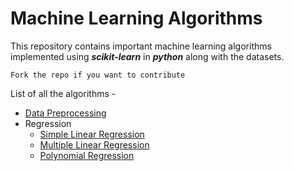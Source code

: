 # Machine Learning Algorithms

This repository contains important machine learning algorithms implemented using _**scikit-learn**_ in _**python**_ along with the datasets.

`Fork the repo if you want to contribute`

List of all the algorithms -

- [Data Preprocessing](https://github.com/gauravgupta98/machine-learning-algorithms/tree/master/src/Data%20Preprocessing)
- Regression
  - [Simple Linear Regression](https://github.com/gauravgupta98/machine-learning-algorithms/tree/master/src/Regression/Simple%20Linear%20Regression)
  - [Multiple Linear Regression](https://github.com/gauravgupta98/machine-learning-algorithms/tree/master/src/Regression/Multiple%20Linear%20Regression)
  - [Polynomial Regression](https://github.com/gauravgupta98/machine-learning-algorithms/tree/master/src/Regression/Polynomial%20Regression)
